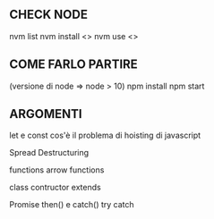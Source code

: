 ## CHECK NODE

nvm list
nvm install <<versione di node che vuoi installare>>
nvm use <<versione di node che vuoi usare tra la lista>>

## COME FARLO PARTIRE

(versione di node => node > 10)
npm install
npm start

## ARGOMENTI

let e const
cos'è il problema di hoisting di javascript

Spread
Destructuring

functions
arrow functions

class
contructor
extends

Promise
then() e catch()
try catch
